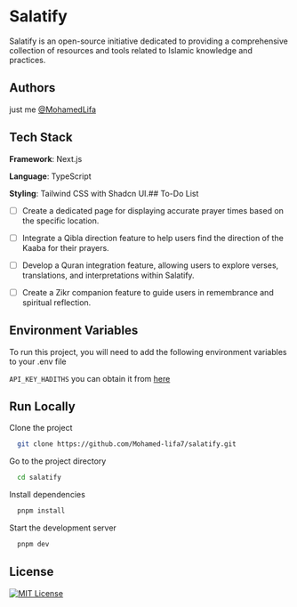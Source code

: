 # Salatify

Salatify is an open-source initiative dedicated to providing a comprehensive collection of resources and tools related to Islamic knowledge and practices.

## Authors

just me [@MohamedLifa](https://www.github.com/mohamed-lifa7)

## Tech Stack

**Framework**: Next.js

**Language**: TypeScript

**Styling**: Tailwind CSS with Shadcn UI.## To-Do List

- [ ] Create a dedicated page for displaying accurate prayer times based on the specific location.

- [ ] Integrate a Qibla direction feature to help users find the direction of the Kaaba for their prayers.

- [ ] Develop a Quran integration feature, allowing users to explore verses, translations, and interpretations within Salatify.

- [ ] Create a Zikr companion feature to guide users in remembrance and spiritual reflection.
## Environment Variables

To run this project, you will need to add the following environment variables to your .env file

`API_KEY_HADITHS`
 you can obtain it from [here](https://hadithapi.com/)

## Run Locally

Clone the project

```bash
  git clone https://github.com/Mohamed-lifa7/salatify.git
```

Go to the project directory

```bash
  cd salatify
```

Install dependencies

```bash
  pnpm install
```

Start the development server

```bash
  pnpm dev
```



## License

[![MIT License](https://img.shields.io/badge/License-MIT-green.svg)](https://opensource.org/license/mit/)

